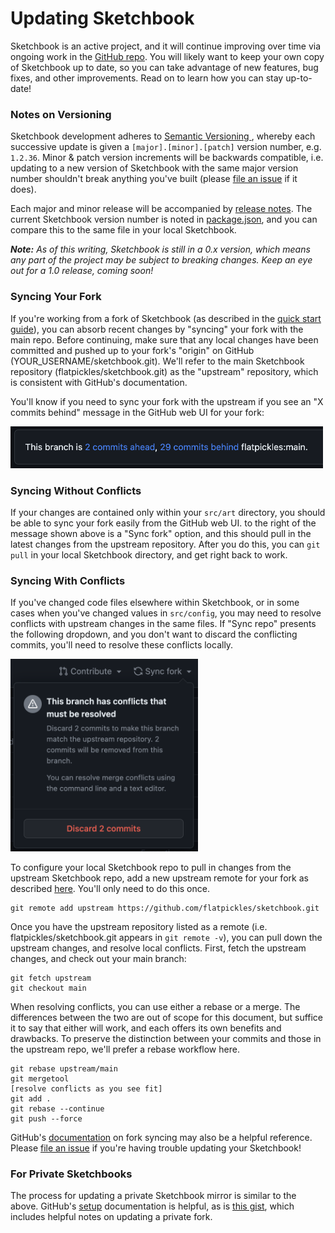 # Updating Sketchbook

Sketchbook is an active project, and it will continue improving over time via ongoing work in the [GitHub repo](https://github.com/flatpickles/sketchbook). You will likely want to keep your own copy of Sketchbook up to date, so you can take advantage of new features, bug fixes, and other improvements. Read on to learn how you can stay up-to-date!

### Notes on Versioning

Sketchbook development adheres to [Semantic Versioning ](https://semver.org/), whereby each successive update is given a `[major].[minor].[patch]` version number, e.g. `1.2.36`. Minor & patch version increments will be backwards compatible, i.e. updating to a new version of Sketchbook with the same major version number shouldn't break anything you've built (please [file an issue](https://github.com/flatpickles/sketchbook/issues/new) if it does).

Each major and minor release will be accompanied by [release notes](https://github.com/flatpickles/sketchbook/releases). The current Sketchbook version number is noted in [package.json](https://github.com/flatpickles/sketchbook/blob/main/package.json), and you can compare this to the same file in your local Sketchbook.

_**Note:** As of this writing, Sketchbook is still in a 0.x version, which means any part of the project may be subject to breaking changes. Keep an eye out for a 1.0 release, coming soon!_

### Syncing Your Fork

If you're working from a fork of Sketchbook (as described in the [quick start guide](quick-start.md)), you can absorb recent changes by "syncing" your fork with the main repo. Before continuing, make sure that any local changes have been committed and pushed up to your fork's "origin" on GitHub (YOUR_USERNAME/sketchbook.git). We'll refer to the main Sketchbook repository (flatpickles/sketchbook.git) as the "upstream" repository, which is consistent with GitHub's documentation.

You'll know if you need to sync your fork with the upstream if you see an "X commits behind" message in the GitHub web UI for your fork:

<img src="media/gh-sync-needed.png" style="width: 500px" />

### Syncing Without Conflicts

If your changes are contained only within your `src/art` directory, you should be able to sync your fork easily from the GitHub web UI. to the right of the message shown above is a "Sync fork" option, and this should pull in the latest changes from the upstream repository. After you do this, you can `git pull` in your local Sketchbook directory, and get right back to work.

### Syncing With Conflicts

If you've changed code files elsewhere within Sketchbook, or in some cases when you've changed values in `src/config`, you may need to resolve conflicts with upstream changes in the same files. If "Sync repo" presents the following dropdown, and you don't want to discard the conflicting commits, you'll need to resolve these conflicts locally.

<img src="media/gh-conflicts.png" style="width: 300px" />

To configure your local Sketchbook repo to pull in changes from the upstream Sketchbook repo, add a new upstream remote for your fork as described [here](https://docs.github.com/en/pull-requests/collaborating-with-pull-requests/working-with-forks/configuring-a-remote-repository-for-a-fork). You'll only need to do this once.

```
git remote add upstream https://github.com/flatpickles/sketchbook.git
```

Once you have the upstream repository listed as a remote (i.e. flatpickles/sketchbook.git appears in `git remote -v`), you can pull down the upstream changes, and resolve local conflicts. First, fetch the upstream changes, and check out your main branch:

```
git fetch upstream
git checkout main
```

When resolving conflicts, you can use either a rebase or a merge. The differences between the two are out of scope for this document, but suffice it to say that either will work, and each offers its own benefits and drawbacks. To preserve the distinction between your commits and those in the upstream repo, we'll prefer a rebase workflow here.

```
git rebase upstream/main
git mergetool
[resolve conflicts as you see fit]
git add .
git rebase --continue
git push --force
```

GitHub's [documentation](https://docs.github.com/en/pull-requests/collaborating-with-pull-requests/working-with-forks/syncing-a-fork) on fork syncing may also be a helpful reference. Please [file an issue](https://github.com/flatpickles/sketchbook/issues/new) if you're having trouble updating your Sketchbook!

### For Private Sketchbooks

The process for updating a private Sketchbook mirror is similar to the above. GitHub's [setup](https://docs.github.com/en/repositories/creating-and-managing-repositories/duplicating-a-repository) documentation is helpful, as is [this gist](https://gist.github.com/0xjac/85097472043b697ab57ba1b1c7530274), which includes helpful notes on updating a private fork.

